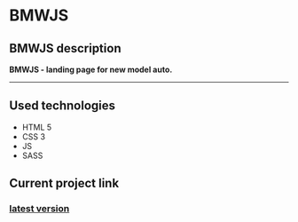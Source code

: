 # BMWJS

## BMWJS description
**BMWJS - landing page for new model auto.**
___

## Used technologies  
+ HTML 5
+ CSS 3
+ JS
+ SASS

## Current project link

### [latest version](https://alfaro23.github.io/BMWJS/)
